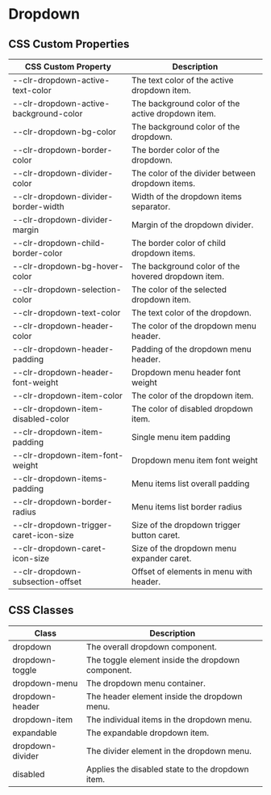 # Dropdown

## CSS Custom Properties

| CSS Custom Property                    | Description                                        |
| -------------------------------------- | -------------------------------------------------- |
| --clr-dropdown-active-text-color       | The text color of the active dropdown item.        |
| --clr-dropdown-active-background-color | The background color of the active dropdown item.  |
| --clr-dropdown-bg-color                | The background color of the dropdown.              |
| --clr-dropdown-border-color            | The border color of the dropdown.                  |
| --clr-dropdown-divider-color           | The color of the divider between dropdown items.   |
| --clr-dropdown-divider-border-width    | Width of the dropdown items separator.             |
| --clr-dropdown-divider-margin          | Margin of the dropdown divider.                    |
| --clr-dropdown-child-border-color      | The border color of child dropdown items.          |
| --clr-dropdown-bg-hover-color          | The background color of the hovered dropdown item. |
| --clr-dropdown-selection-color         | The color of the selected dropdown item.           |
| --clr-dropdown-text-color              | The text color of the dropdown.                    |
| --clr-dropdown-header-color            | The color of the dropdown menu header.             |
| --clr-dropdown-header-padding          | Padding of the dropdown menu header.               |
| --clr-dropdown-header-font-weight      | Dropdown menu header font weight                   |
| --clr-dropdown-item-color              | The color of the dropdown item.                    |
| --clr-dropdown-item-disabled-color     | The color of disabled dropdown item.               |
| --clr-dropdown-item-padding            | Single menu item padding                           |
| --clr-dropdown-item-font-weight        | Dropdown menu item font weight                     |
| --clr-dropdown-items-padding           | Menu items list overall padding                    |
| --clr-dropdown-border-radius           | Menu items list border radius                      |
| --clr-dropdown-trigger-caret-icon-size | Size of the dropdown trigger button caret.         |
| --clr-dropdown-caret-icon-size         | Size of the dropdown menu expander caret.          |
| --clr-dropdown-subsection-offset       | Offset of elements in menu with header.            |

## CSS Classes

| Class            | Description                                       |
| ---------------- | ------------------------------------------------- |
| dropdown         | The overall dropdown component.                   |
| dropdown-toggle  | The toggle element inside the dropdown component. |
| dropdown-menu    | The dropdown menu container.                      |
| dropdown-header  | The header element inside the dropdown menu.      |
| dropdown-item    | The individual items in the dropdown menu.        |
| expandable       | The expandable dropdown item.                     |
| dropdown-divider | The divider element in the dropdown menu.         |
| disabled         | Applies the disabled state to the dropdown item.  |
